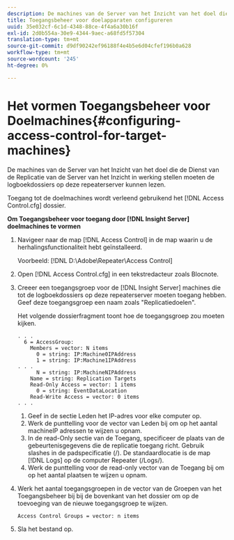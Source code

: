 ```yaml
---
description: De machines van de Server van het Inzicht van het doel die de Dienst van de Replicatie van de Server van het Inzicht in werking stellen moeten de logboekdossiers op deze repeaterserver kunnen lezen.
title: Toegangsbeheer voor doelapparaten configureren
uuid: 35e032cf-6c1d-4348-88ce-4f4a6a30b16f
exl-id: 2d0b554a-30e9-4344-9aec-a68fd5f57304
translation-type: tm+mt
source-git-commit: d9df90242ef96188f4e4b5e6d04cfef196b0a628
workflow-type: tm+mt
source-wordcount: '245'
ht-degree: 0%

---
```


# Het vormen Toegangsbeheer voor Doelmachines{#configuring-access-control-for-target-machines}

De machines van de Server van het Inzicht van het doel die de Dienst van de Replicatie van de Server van het Inzicht in werking stellen moeten de logboekdossiers op deze repeaterserver kunnen lezen.

Toegang tot de doelmachines wordt verleend gebruikend het [!DNL Access Control.cfg] dossier.

**Om Toegangsbeheer voor toegang door  [!DNL Insight Server] doelmachines te vormen**

1. Navigeer naar de map [!DNL Access Control] in de map waarin u de herhalingsfunctionaliteit hebt geïnstalleerd.

   Voorbeeld: [!DNL D:\Adobe\Repeater\Access Control]

1. Open [!DNL Access Control.cfg] in een tekstredacteur zoals Blocnote.
1. Creeer een toegangsgroep voor de [!DNL Insight Server] machines die tot de logboekdossiers op deze repeaterserver moeten toegang hebben. Geef deze toegangsgroep een naam zoals &quot;Replicatiedoelen&quot;.

   Het volgende dossierfragment toont hoe de toegangsgroep zou moeten kijken.

   ```
   . . . 
     6 = AccessGroup: 
       Members = vector: N items 
         0 = string: IP:Machine0IPAddress 
         1 = string: IP:Machine1IPAddress 
   . . . 
         N = string: IP:MachineNIPAddress 
       Name = string: Replication Targets 
       Read-Only Access = vector: 1 items 
         0 = string: EventDataLocation 
       Read-Write Access = vector: 0 items 
   . . .
   ```

   1. Geef in de sectie Leden het IP-adres voor elke computer op.
   1. Werk de punttelling voor de vector van Leden bij om op het aantal machineIP adressen te wijzen u opnam.
   1. In de read-Only sectie van de Toegang, specificeer de plaats van de gebeurtenisgegevens die de replicatie toegang richt. Gebruik slashes in de padspecificatie (/). De standaardlocatie is de map [!DNL Logs] op de computer Repeater (/Logs/).
   1. Werk de punttelling voor de read-only vector van de Toegang bij om op het aantal plaatsen te wijzen u opnam.

1. Werk het aantal toegangsgroepen in de vector van de Groepen van het Toegangsbeheer bij bij de bovenkant van het dossier om op de toevoeging van de nieuwe toegangsgroep te wijzen.

   ```
   Access Control Groups = vector: n items
   ```

1. Sla het bestand op.
